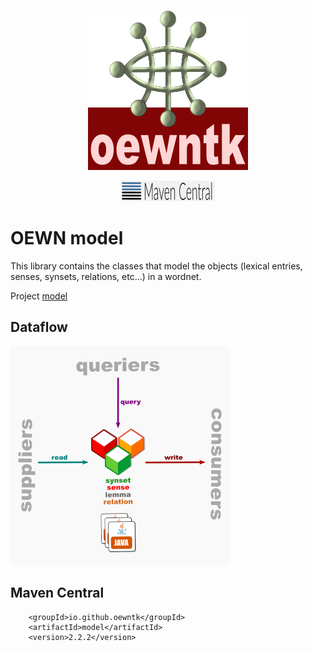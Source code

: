 <p align="center">
<img width="256" height="256" src="images/oewntk.png" alt="OEWNTK">
</p>
<p align="center">
<img width="150" src="images/mavencentral.png" alt="MavenCentral">
</p>

# OEWN model

This library contains the classes that model the objects (lexical entries, senses, synsets, relations, etc...) in a
wordnet.

Project [model](https://github.com/oewntk/model)

## Dataflow

![Dataflow](images/dataflow_model.png  "Dataflow")

## Maven Central

		<groupId>io.github.oewntk</groupId>
		<artifactId>model</artifactId>
		<version>2.2.2</version>
